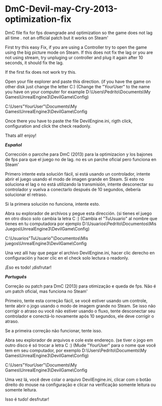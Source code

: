 # DmC-Devil-may-Cry-2013-optimization-fix
DmC file fix for fps downgrade and optimization so the game does not lag all time . not an official patch but it works on Steam'

First try this easy Fix, if you are using a Controller try to open the game using the big picture mode on Steam.
If this does not fix the lag or you are not using stream, try unpluging ur controller and plug it again after 10 seconds, it should fix the lag.

If the first fix does not work try this.

Open your file explorer and paste this direction.
(if you have the game on other disk just change the letter C:)
(Change the "YourUser" to the name you have on your computer for example D:\Users\Pedrito\Documents\My Games\UnrealEngine3\DevilGame\Config)

C:\Users\"YourUser"\Documents\My Games\UnrealEngine3\DevilGame\Config

Once there you have to paste the file DevilEngine.ini, rigth click, configuration and click the check readonly.

Thats all! enjoy! 


*****Español*****

Corrección o parcche para  DmC (2013) para la optimizacion y los bajones de fps para que el juego no de lag. no es un parche oficial pero funciona en Steam'

Primero intente esta solución fácil, si está usando un controlador, intente abrir el juego usando el modo de imagen grande en Steam.
Si esto no soluciona el lag o no está utilizando la transmisión, intente desconectar su controlador y vuelva a conectarlo después de 10 segundos, debería solucionar el retraso.

Si la primera solución no funciona, intente esto.

Abra su explorador de archivos y pegue esta dirección.
(si tienes el juego en otro disco solo cambia la letra C :)
(Cambia el "TuUsuario" al nombre que tienes en tu computadora por ejemplo D:\Usuarios\Pedrito\Documentos\Mis Juegos\UnrealEngine3\DevilGame\Config)

C:\Usuarios\"TuUsuario"\Documentos\Mis juegos\UnrealEngine3\DevilGame\Config

Una vez allí hay que pegar el archivo DevilEngine.ini, hacer clic derecho en configuración y hacer clic en el check solo lectura o readonly.

¡Eso es todo! ¡disfrutar!


*****Português*****

Correção ou patch para DmC (2013) para otimização e queda de fps. Não é um patch oficial, mas funciona no Steam'

Primeiro, tente esta correção fácil, se você estiver usando um controle, tente abrir o jogo usando o modo de imagem grande no Steam.
Se isso não corrigir o atraso ou você não estiver usando o fluxo, tente desconectar seu controlador e conectá-lo novamente após 10 segundos, ele deve corrigir o atraso.

Se a primeira correção não funcionar, tente isso.

Abra seu explorador de arquivos e cole este endereço.
(se tiver o jogo em outro disco é só trocar a letra C :)
(Mude "YourUser" para o nome que você tem em seu computador, por exemplo D:\Users\Pedrito\Documents\My Games\UnrealEngine3\DevilGame\Config)

C:\Users\"YourUser"\Documents\My Games\UnrealEngine3\DevilGame\Config

Uma vez lá, você deve colar o arquivo DevilEngine.ini, clicar com o botão direito do mouse na configuração e clicar na verificação somente leitura ou somente leitura.

Isso é tudo! desfrutar!
